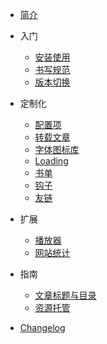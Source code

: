 - [简介](/)

- 入门

  - [安装使用](Docs/GettingStarted/install.md)
  - [书写规范](Docs/GettingStarted/writtenForm.md)
  - [版本切换](Docs/GettingStarted/versionSwitch.md)

- 定制化

  - [配置项](Docs/Customization/config.md)
  - [转载文章](Docs/Customization/reprinted.md)
  - [字体图标库](Docs/Customization/fonticon.md)
  - [Loading](Docs/Customization/loading.md)
  - [书单](Docs/Customization/bookList.md)
  - [钩子](Docs/Customization/hook.md)
  - [友链](Docs/Customization/links.md)
  
- 扩展

  - [播放器](Docs/Customization/player.md)
  - [网站统计](Docs/Customization/statistical.md)

- 指南

  - [文章标题与目录](Docs/Guide/articleDirectory.md)
  - [资源托管](Docs/Guide/cdn.md)

- [Changelog](Docs/changelog.md)
